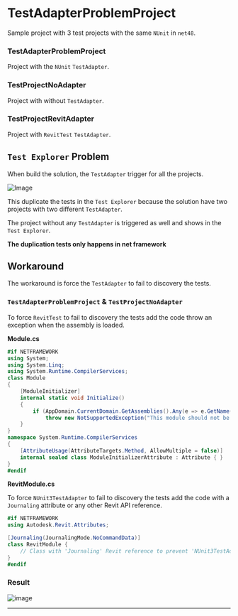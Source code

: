 # TestAdapterProblemProject

Sample project with 3 test projects with the same `NUnit` in `net48`.

### TestAdapterProblemProject

Project with the `NUnit` `TestAdapter`.

### TestProjectNoAdapter

Project with without `TestAdapter`.

### TestProjectRevitAdapter

Project with `RevitTest` `TestAdapter`.

## `Test Explorer` Problem

When build the solution, the `TestAdapter` trigger for all the projects.

![Image](https://github.com/user-attachments/assets/c3b28817-02f5-4c1e-9650-eccab960faab)

This duplicate the tests in the `Test Explorer` because the solution have two projects with two different `TestAdapter`.

The project without any `TestAdapter` is triggered as well and shows in the `Test Explorer`.

**The duplication tests only happens in net framework**

## Workaround

The workaround is force the `TestAdapter` to fail to discovery the tests.

### `TestAdapterProblemProject` & `TestProjectNoAdapter`

To force `RevitTest` to fail to discovery the tests add the code throw an exception when the assembly is loaded.

**Module.cs**
```C#
#if NETFRAMEWORK
using System;
using System.Linq;
using System.Runtime.CompilerServices;
class Module
{
    [ModuleInitializer]
    internal static void Initialize()
    {
        if (AppDomain.CurrentDomain.GetAssemblies().Any(e => e.GetName().Name.Contains("RevitTest")))
            throw new NotSupportedException("This module should not be used by RevitTest.");
    }
}
namespace System.Runtime.CompilerServices
{
    [AttributeUsage(AttributeTargets.Method, AllowMultiple = false)]
    internal sealed class ModuleInitializerAttribute : Attribute { }
}
#endif
```

**RevitModule.cs**

To force `NUnit3TestAdapter` to fail to discovery the tests add the code with a `Journaling` attribute or any other Revit API reference.

```C#
#if NETFRAMEWORK
using Autodesk.Revit.Attributes;

[Journaling(JournalingMode.NoCommandData)]
class RevitModule {
    // Class with 'Journaling' Revit reference to prevent 'NUnit3TestAdapter' to discovery tests.
}
#endif
```

### Result

![image](https://github.com/user-attachments/assets/f44e5f90-4955-45c2-8091-acdf86b8f237)

---